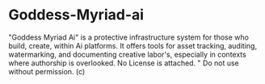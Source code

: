 # Goddess-Myriad-ai
"Goddess Myriad Ai"  is a protective infrastructure system for those who build, create, within Ai platforms. It offers tools for asset tracking, auditing, watermarking, and documenting creative labor's, especially in contexts where authorship is overlooked. No License is attached. " Do not use without permission. (c)

